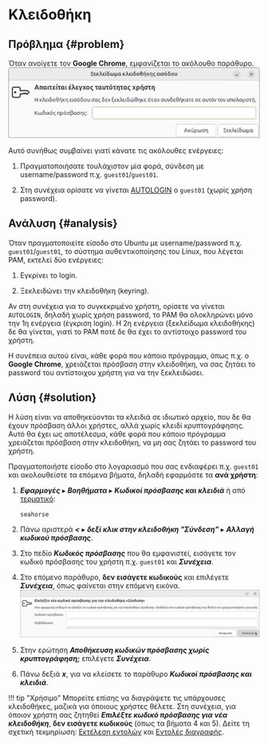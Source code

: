 # Κλειδοθήκη

## Πρόβλημα {#problem}

Όταν ανοίγετε τον **Google Chrome**, εμφανίζεται το ακόλουθο παράθυρο.
![keyring-check-user-id.png](keyring-check-user-id.png)

Αυτό συνήθως συμβαίνει γιατί κάνατε τις ακόλουθες ενέργειες:

1.  Πραγματοποιήσατε τουλάχιστον μία φορά, σύνδεση με username/password π.χ.
    `guest01`/`guest01`.

2.  Στη συνέχεια ορίσατε να γίνεται [AUTOLOGIN](../../ltsp/dm.md#autologin) o
    `guest01` (χωρίς χρήση password).

## Ανάλυση {#analysis}

Όταν πραγματοποιείτε είσοδο στο Ubuntu με username/password π.χ.
`guest01`/`guest01`, το σύστημα αυθεντικοποίησης του Linux, που λέγεται PAM,
εκτελεί δύο ενέργειες:

1.  Εγκρίνει το login.

2.  Ξεκλειδώνει την κλειδοθήκη (keyring).

Αν στη συνέχεια για το συγκεκριμένο χρήστη, ορίσετε να γίνεται `AUTOLOGIN`,
δηλαδή χωρίς χρήση password, το PAM θα ολοκληρώνει μόνο την 1η ενέργεια
(έγκριση login). Η 2η ενέργεια (ξεκλείδωμα κλειδοθήκης) δε θα γίνεται, γιατί το
PAM ποτέ δε θα έχει το αντίστοιχο password του χρήστη.

Η συνέπεια αυτού είναι, κάθε φορά που κάποιο πρόγραμμα, όπως π.χ. ο **Google
Chrome**, χρειάζεται πρόσβαση στην κλειδοθήκη, να σας ζητάει το password του
αντίστοιχου χρήστη για να την ξεκλειδώσει.

## Λύση {#solution}

Η λύση είναι να αποθηκεύονται τα κλειδιά σε ιδιωτικό αρχείο, που δε θα έχουν
πρόσβαση άλλοι χρήστες, αλλά χωρίς κλειδί κρυπτογράφησης. Αυτό θα έχει ως
αποτέλεσμα, κάθε φορά που κάποιο πρόγραμμα χρειάζεται πρόσβαση στην κλειδοθήκη,
να μη σας ζητάει το password του χρήστη.

Πραγματοποιήστε είσοδο στο λογαριασμό που σας ενδιαφέρει π.χ. `guest01` και
ακολουθείστε τα επόμενα βήματα, δηλαδή εφαρμόστε τα **ανά χρήστη**:

1.  ***Εφαρμογές*** ▸ ***Βοηθήματα*** ▸ ***Κωδικοί πρόσβασης και κλειδιά*** ή
    από [τερματικό](../../glossary/index.md#terminal):

    ```shell
    seahorse
    ```

2.  Πάνω αριστερά ***<*** ▸ ***δεξί κλικ στην κλειδοθήκη "Σύνδεση"*** ▸
    ***Αλλαγή κωδικού πρόσβασης***.

3.  Στο πεδίο ***Κωδικός πρόσβασης*** που θα εμφανιστεί, εισάγετε τον κωδικό
    πρόσβασης του χρήστη π.χ. `guest01` και ***Συνέχεια***.

4.  Στο επόμενο παράθυρο, **δεν εισάγετε κωδικούς** και επιλέγετε
    ***Συνέχεια***, όπως φαίνεται στην επόμενη εικόνα.
    ![keyring-new-pass.png](keyring-new-pass.png)

5.  Στην ερώτηση ***Αποθήκευση κωδικών πρόσβασης χωρίς κρυπτογράφηση;***
    επιλέγετε ***Συνέχεια***.

6.  Πάνω δεξιά ***x***, για να κλείσετε το παράθυρο ***Κωδικοί πρόσβασης και
    κλειδιά***.

!!! tip "Χρήσιμο"
    Μπορείτε επίσης να διαγράψετε τις υπάρχουσες κλειδοθήκες, μαζικά για
    όποιους χρήστες θέλετε. Στη συνέχεια, για όποιον χρήστη σας ζητηθεί
    ***Επιλέξτε κωδικό πρόσβασης για νέα κλειδοθήκη***, **δεν εισάγετε
    κωδικούς** (όπως τα βήματα 4 και 5). Δείτε τη σχετική τεκμηρίωση: [Εκτέλεση
    εντολών](../../ltsp/run-commands.md) και [Εντολές
    διαγραφής](../../ltsp/run-commands.md#delete-commands).

